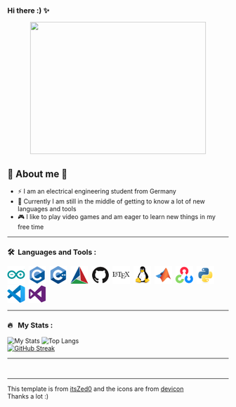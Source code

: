 ### Hi there :) ✨

<p align="center"><img src="https://media.giphy.com/media/v1.Y2lkPTc5MGI3NjExODE3NWU3ZmViMjdmMGNmODZiZmI3NGEwZmU5NGEzZDVjMjk1OTFiYiZlcD12MV9pbnRlcm5hbF9naWZzX2dpZklkJmN0PWc/7NoNw4pMNTvgc/giphy.gif" width="400" height="300"  /></p>

## 🌸 About me 🌸
- ⚡ I am an electrical engineering student from Germany
- 🌱 Currently I am still in the middle of getting to know a lot of new languages and tools 
- 🎮 I like to play video games and am eager to learn new things in my free time 

---

### 🛠 &nbsp;Languages and Tools :

<p>
<img src="https://github.com/devicons/devicon/blob/master/icons/arduino/arduino-original.svg" title="Arduino" alt="Arduino" width="40" height="40"/>&nbsp;
<img src="https://github.com/devicons/devicon/blob/master/icons/c/c-original.svg" title="c" alt="c" width="40" height="40"/>&nbsp;
<img src="https://github.com/devicons/devicon/blob/master/icons/cplusplus/cplusplus-original.svg" title="cplusplus" alt="cplusplus" width="40" height="40"/>&nbsp;
<img src="https://github.com/devicons/devicon/blob/master/icons/cmake/cmake-original.svg" title="cmake" alt="cmake" width="40" height="40"/>&nbsp;
<img src="https://github.com/devicons/devicon/blob/master/icons/github/github-original.svg" title="github" alt="github" width="40" height="40"/>&nbsp;
<img src="https://github.com/devicons/devicon/blob/master/icons/latex/latex-original.svg" title="latex" alt="latex" width="40" height="40"/>&nbsp;
<img src="https://github.com/devicons/devicon/blob/master/icons/linux/linux-original.svg" title="linux" alt="linux " width="40" height="40"/>&nbsp;
<img src="https://github.com/devicons/devicon/blob/master/icons/matlab/matlab-original.svg"  title="matlab" alt="matlab" width="40" height="40"/>&nbsp;
<img src="https://github.com/devicons/devicon/blob/master/icons/opencv/opencv-original.svg" title="opencv" alt="opencv" width="40" height="40"/>&nbsp;
<img src="https://github.com/devicons/devicon/blob/master/icons/python/python-original.svg" title="python" alt="python" width="40" height="40"/>&nbsp;
<img src="https://github.com/devicons/devicon/blob/master/icons/vscode/vscode-original.svg" title="vscode" alt="vscode" width="40" height="40"/>&nbsp;
<img src="https://github.com/devicons/devicon/blob/master/icons/visualstudio/visualstudio-plain.svg" title="visualstudio"  alt="visualstudio" width="40" height="40"/>&nbsp;
</p>

---

### 🔥 &nbsp; My Stats :
![My Stats](https://github-readme-stats.vercel.app/api?username=DiepLau&show_icons=true&theme=gruvbox&bg_color=000000&text_color=FFFFFF&hide_title=true)
![Top Langs](https://github-readme-stats.vercel.app/api/top-langs/?username=DiepLau&layout=compact&theme=vision-friendly-dark)
<br>
[![GitHub Streak](http://github-readme-streak-stats.herokuapp.com?user=DiepLau&theme=dark&background=000000)](https://git.io/streak-stats)

---

<p align="center"><img src="https://komarev.com/ghpvc/?username=DiepLau&style=flat-square&color=blue" alt=""></p>

<!--
**DiepLau/DiepLau** is a ✨ _special_ ✨ repository because its `README.md` (this file) appears on your GitHub profile.

Here are some ideas to get you started:

- 🔭 I’m currently working on ...
- 🌱 I’m currently learning ...
- 👯 I’m looking to collaborate on ...
- 🤔 I’m looking for help with ...
- 💬 Ask me about ...
- 📫 How to reach me: ...
- ⚡ Fun fact: ...
-->
---

This template is from [itsZed0](https://github.com/itsZed0/itsZed0)
and the icons are from [devicon](https://github.com/devicons/devicon)
</br>
Thanks a lot :) 

